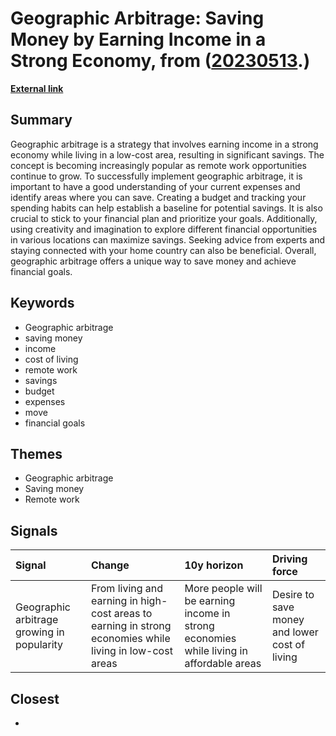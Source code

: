# __Geographic Arbitrage: Saving Money by Earning Income in a Strong Economy__, from ([20230513](https://kghosh.substack.com/p/20230513).)

__[External link](https://www.realsimple.com/work-life/money/saving/geographic-arbitrage?utm_source=substack&utm_medium=email)__



## Summary

Geographic arbitrage is a strategy that involves earning income in a strong economy while living in a low-cost area, resulting in significant savings. The concept is becoming increasingly popular as remote work opportunities continue to grow. To successfully implement geographic arbitrage, it is important to have a good understanding of your current expenses and identify areas where you can save. Creating a budget and tracking your spending habits can help establish a baseline for potential savings. It is also crucial to stick to your financial plan and prioritize your goals. Additionally, using creativity and imagination to explore different financial opportunities in various locations can maximize savings. Seeking advice from experts and staying connected with your home country can also be beneficial. Overall, geographic arbitrage offers a unique way to save money and achieve financial goals.

## Keywords

* Geographic arbitrage
* saving money
* income
* cost of living
* remote work
* savings
* budget
* expenses
* move
* financial goals

## Themes

* Geographic arbitrage
* Saving money
* Remote work

## Signals

| Signal                                     | Change                                                                                                   | 10y horizon                                                                             | Driving force                                 |
|:-------------------------------------------|:---------------------------------------------------------------------------------------------------------|:----------------------------------------------------------------------------------------|:----------------------------------------------|
| Geographic arbitrage growing in popularity | From living and earning in high-cost areas to earning in strong economies while living in low-cost areas | More people will be earning income in strong economies while living in affordable areas | Desire to save money and lower cost of living |

## Closest

* 